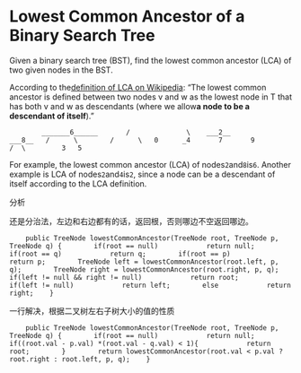 # Lowest Common Ancestor of a Binary Search Tree

Given a binary search tree \(BST\), find the lowest common ancestor \(LCA\) of two given nodes in the BST.

According to the[definition of LCA on Wikipedia](https://en.wikipedia.org/wiki/Lowest_common_ancestor): “The lowest common ancestor is defined between two nodes v and w as the lowest node in T that has both v and w as descendants \(where we allow**a node to be a descendant of itself**\).”

```text
        _______6______       /              \    ___2__          ___8__   /      \        /      \   0      _4       7       9         /  \         3   5
```

For example, the lowest common ancestor \(LCA\) of nodes`2`and`8`is`6`. Another example is LCA of nodes`2`and`4`is`2`, since a node can be a descendant of itself according to the LCA definition.

分析

还是分治法，左边和右边都有的话，返回根，否则哪边不空返回哪边。

```text
    public TreeNode lowestCommonAncestor(TreeNode root, TreeNode p, TreeNode q) {        if(root == null)            return null;        if(root == q)            return q;        if(root == p)            return p;        TreeNode left = lowestCommonAncestor(root.left, p, q);        TreeNode right = lowestCommonAncestor(root.right, p, q);        if(left != null && right != null)            return root;        if(left != null)            return left;        else            return right;    }
```

一行解决，根据二叉树左右子树大小的值的性质

```text
    public TreeNode lowestCommonAncestor(TreeNode root, TreeNode p, TreeNode q) {        if(root == null)            return null;        if((root.val - p.val) *(root.val - q.val) < 1){            return root;        }        return lowestCommonAncestor(root.val < p.val ? root.right : root.left, p, q);    }
```

